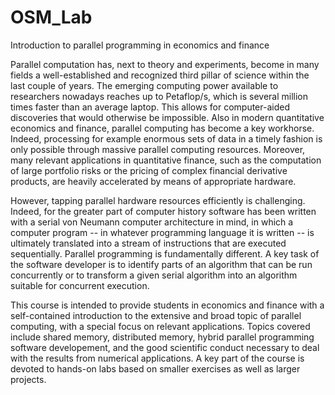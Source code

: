 # OSM_Lab
Introduction to parallel programming in economics and finance

Parallel computation has, next to theory and experiments, become in many fields a well-established and recognized third pillar 
of science within the last couple of years. 
The emerging computing power available to researchers nowadays reaches up to Petaflop/s,
which is several million times faster than an average laptop. 
This allows for computer-aided discoveries that would otherwise be impossible. Also in modern quantitative economics and 
finance, parallel computing has become a key workhorse. Indeed, processing for example enormous sets of data in a timely 
fashion is only possible through massive parallel computing resources. 
Moreover, many relevant applications in quantitative finance, such as the computation of 
large portfolio risks or the pricing of complex financial derivative products, are heavily accelerated by means of appropriate hardware. 

However, tapping parallel hardware resources efficiently is challenging. Indeed, 
for the greater part of computer history software has been written with a serial von
Neumann computer architecture in mind, in which a computer program -- in whatever programming language it is written -- 
is ultimately translated into a stream of instructions that are executed sequentially. 
Parallel programming is fundamentally different. A key task of the software developer is 
to identify parts of an algorithm that can be run concurrently or to transform a 
given serial algorithm into an algorithm suitable for concurrent execution.

This course is intended to provide students in economics and finance with a self-contained 
introduction to the extensive and broad topic of parallel computing, with a special 
focus on relevant applications. Topics covered include shared memory, distributed memory, 
hybrid parallel programming software developement, and the good scientific conduct necessary to deal
with the results from numerical applications. 
A key part of the course is devoted to hands-on labs based on 
smaller exercises as well as larger projects. 
